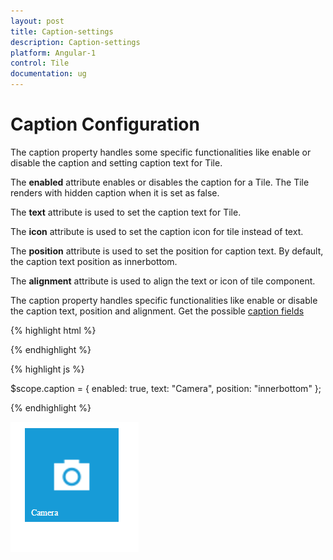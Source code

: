 ```yaml
---
layout: post
title: Caption-settings
description: Caption-settings
platform: Angular-1
control: Tile
documentation: ug
---
```


# Caption Configuration

The caption property handles some specific functionalities like enable or disable the caption and setting caption text for Tile.

The **enabled** attribute enables or disables the caption for a Tile. The Tile renders with hidden caption when it is set as false.

The **text** attribute is used to set the caption text for Tile.

The **icon** attribute is used to set the caption icon for tile instead of text. 

The **position** attribute is used to set the position for caption text. By default, the caption text position as innerbottom.

The **alignment** attribute is used to align the text or icon of tile component. 

The caption property handles specific functionalities like enable or disable the caption text, position and alignment. Get the possible [caption fields](https://help.syncfusion.com/api/js/ejtile#members:caption) 

{% highlight html %}

  <div id="tile" ej-tile e-tilesize="medium" e-imageposition="center" e-imageurl='http://js.syncfusion.com/ug/web/content/tile/camera.png' e-caption="caption">
  </div>  

{% endhighlight %}

{% highlight js %}

 $scope.caption = { enabled: true, text: "Camera", position: "innerbottom" };

{% endhighlight %}

![](Functionality_images/Text-Configuration_img1.png)
